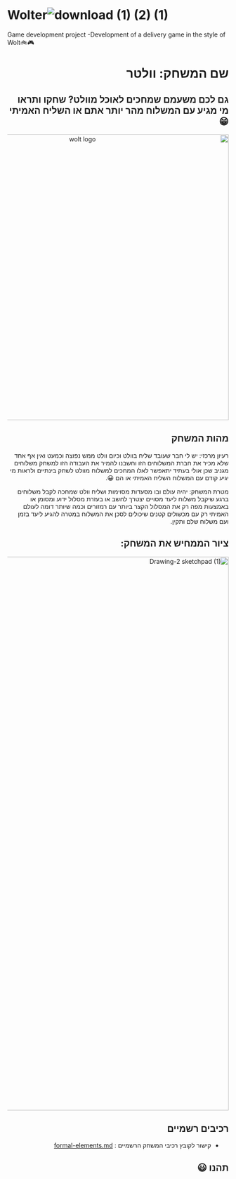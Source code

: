 # Wolter![download (1) (2) (1)](https://user-images.githubusercontent.com/73976733/226823692-bb523cc8-adc8-4c56-bfff-83fbfa226319.jpeg)




Game development project -Development of a delivery game in the style of Wolt:bike::video_game:

<div dir='rtl' lang='he'>

# שם המשחק: וולטר
  

## גם לכם משעמם שמחכים לאוכל מוולט? שחקו ותראו מי מגיע עם המשלוח מהר יותר אתם או השליח האמיתי :grin: ##


  <p align="center">
    <img width="650" src="https://user-images.githubusercontent.com/73976733/226822343-26da4a5f-c885-4583-aaa1-cc3edebc45e7.jpeg" alt="wolt logo">
</p>

## מהות המשחק
רעיון מרכזי: יש לי חבר שעובד שליח בוולט וכיום וולט ממש נפוצה וכמעט ואין אף אחד שלא מכיר את חברת המשלוחים הזו וחשבנו להמיר את העבודה הזו למשחק משלוחים מגניב שכן אולי בעתיד יתאפשר לאלו המחכים למשלוח מוולט לשחק בינתיים ולראות מי יגיע קודם עם המשלוח השליח האמיתי או הם 😀.

מטרת המשחק: יהיה עולם ובו מסעדות מסוימות ושליח וולט שמחכה לקבל משלוחים ברגע שיקבל משלוח ליעד מסויים יצטרך לחשב או בעזרת מסלול ידוע ומסומן או באמצעות מפה רק את המסלול הקצר ביותר עם רמזורים וכמה שיותר דומה לעולם האמיתי רק עם מכשולים קטנים שיכולים לסכן את המשלוח במטרה להגיע ליעד בזמן ועם משלוח שלם ותקין.
 
## ציור הממחיש את המשחק:

<img width="1260" alt="Drawing-2 sketchpad (1)" src="https://user-images.githubusercontent.com/73976733/226821369-7789929d-abfc-4b4a-951f-f431b3a93d08.png">





## רכיבים רשמיים
* קישור לקובץ רכיבי המשחק הרשמיים :
[formal-elements.md](https://github.com/GameDev-K-G/SchoolMarbleGame-/blob/main/formal-elements.md)
 


## תהנו :smiley:
</div>


